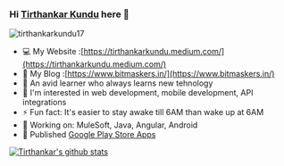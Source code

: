 ### Hi [Tirthankar Kundu](https://tirthankar.bitmaskers.in) here 👋

<p align="left"> <img src="https://komarev.com/ghpvc/?username=tirthankarkundu17&label=Profile%20views&color=0e75b6&style=flat" alt="tirthankarkundu17" /> </p>

- :computer: My Website :[https://tirthankarkundu.medium.com/](https://tirthankarkundu.medium.com/)
- 📑 My Blog :[https://www.bitmaskers.in/](https://www.bitmaskers.in/)
- :book: An avid learner who always learns new tehnology
- :space_invader:  I'm interested in web development, mobile development, API integrations
- ⚡ Fun fact: It's easier to stay awake till 6AM than wake up at 6AM
- 🔭 Working on: MuleSoft, Java, Angular, Android
- 📱 Published [Google Play Store Apps](https://play.google.com/store/apps/developer?id=The+Bitmaskers)


[![Tirthankar's github stats](https://github-readme-stats.vercel.app/api?username=tirthankarkundu17)](https://github.com/tirthankarkundu17/github-readme-stats)
<!-- - ⚕️ Covid Supplies :[https://covid.bitmaskers.in/](https://covid.bitmaskers.in/) -->
